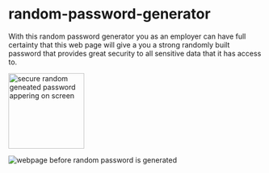 # random-password-generator
With this random password generator you as an employer can have full certainty that this web page will give a you a strong randomly built password that provides great security to all sensitive data that it has access to.

<img width="150" src="C:\Users\ZaneP\Desktop\random-password-generator\images\random-password-generator.img.png"
alt="secure random geneated password appering on screen">

<img wodth="150" src="C:\Users\ZaneP\Desktop\random-password-generator\images\Screenshot (7).png"
alt="webpage before random password is generated">
